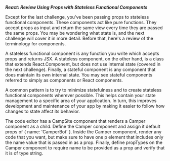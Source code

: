 ***React: Review Using Props with Stateless Functional Components***

Except for the last challenge, you've been passing props to stateless functional components. These components act like pure functions. They accept props as input and return the same view every time they are passed the same props. You may be wondering what state is, and the next challenge will cover it in more detail. Before that, here's a review of the terminology for components.

A stateless functional component is any function you write which accepts props and returns JSX. A stateless component, on the other hand, is a class that extends React.Component, but does not use internal state (covered in the next challenge). Finally, a stateful component is any component that does maintain its own internal state. You may see stateful components referred to simply as components or React components.

A common pattern is to try to minimize statefulness and to create stateless functional components wherever possible. This helps contain your state management to a specific area of your application. In turn, this improves development and maintenance of your app by making it easier to follow how changes to state affect its behavior.


The code editor has a CampSite component that renders a Camper component as a child. Define the Camper component and assign it default props of { name: 'CamperBot' }. Inside the Camper component, render any code that you want, but make sure to have one p element that includes only the name value that is passed in as a prop. Finally, define propTypes on the Camper component to require name to be provided as a prop and verify that it is of type string.
